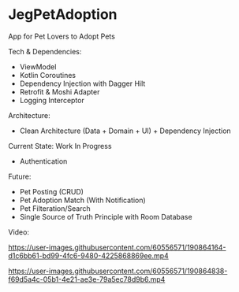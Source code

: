 # JegPetAdoption
App for Pet Lovers to Adopt Pets

Tech & Dependencies:
- ViewModel
- Kotlin Coroutines
- Dependency Injection with Dagger Hilt
- Retrofit & Moshi Adapter
- Logging Interceptor

Architecture:
- Clean Architecture (Data + Domain + UI) + Dependency Injection


Current State: Work In Progress
- Authentication

Future:
- Pet Posting (CRUD)
- Pet Adoption Match (With Notification)
- Pet Filteration/Search
- Single Source of Truth Principle with Room Database

Video:


https://user-images.githubusercontent.com/60556571/190864164-d1c6bb61-bd99-4fc6-9480-4225868869ee.mp4




https://user-images.githubusercontent.com/60556571/190864838-f69d5a4c-05b1-4e21-ae3e-79a5ec78d9b6.mp4

